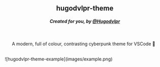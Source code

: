 <h2 align="center">hugodvlpr-theme</h2>
<h5 align="center">Created for you, by <a href="https://www.instagram.com/hugodvlpr">@Hugodvlpr</a></h5>

<br>
<p align="center">
A modern, full of colour, contrasting cyberpunk theme for VSCode 👾   
</p>
<br>
![hugodvlpr-theme-example](images/example.png)
